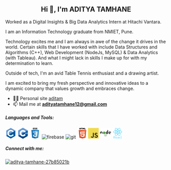 <h2 align="center">Hi 👋, I'm ADITYA TAMHANE </h2>
<p align="left">Worked as a Digital Insights & Big Data Analytics Intern at Hitachi Vantara.

I am an Information Technology graduate from NMIET, Pune.

Technology excites me and I am always in awe of the change it drives in the world. Certain skills that I have worked with include Data Structures and Algorithms (C++), Web Development (NodeJs, MySQL) & Data Analytics (with Tableau). And what I might lack in skills I make up for with my determination to learn.

Outside of tech, I'm an avid Table Tennis enthusiast and a drawing artist.

I am excited to bring my fresh perspective and innovative ideas to a dynamic company that values growth and embraces change.</p>


<img align="right" alt="" width="230" src="https://ameyacloud.in/wp-content/uploads/2022/04/Course-Overview.gif"></img>


- 👨‍💻 Personal site [aditam](https://aditya-tamhane.github.io/personal-site/)
- 📫 Mail me at **adityatamhane12@gmail.com**

<h5 align="left">Languages and Tools:</h5>
<p align="left"> <img src="https://raw.githubusercontent.com/devicons/devicon/master/icons/c/c-original.svg" alt="c" width="34" height="34"/> <img src="https://raw.githubusercontent.com/devicons/devicon/master/icons/cplusplus/cplusplus-original.svg" alt="cplusplus" width="34" height="34"/>  <img src="https://raw.githubusercontent.com/devicons/devicon/master/icons/css3/css3-original-wordmark.svg" alt="css3" width="34" height="34"/>  <img src="https://www.vectorlogo.zone/logos/firebase/firebase-icon.svg" alt="firebase" width="34" height="34"/> <img src="https://www.vectorlogo.zone/logos/git-scm/git-scm-icon.svg" alt="git" width="34" height="34"/> <img src="https://raw.githubusercontent.com/devicons/devicon/master/icons/html5/html5-original-wordmark.svg" alt="html5" width="34" height="34"/><img src="https://raw.githubusercontent.com/devicons/devicon/master/icons/javascript/javascript-original.svg" alt="javascript" width="34" height="34"/> <img src="https://raw.githubusercontent.com/devicons/devicon/master/icons/nodejs/nodejs-original-wordmark.svg" alt="nodejs" width="34" height="34"/>  <img src="https://raw.githubusercontent.com/devicons/devicon/master/icons/react/react-original-wordmark.svg" alt="react" width="34" height="34"/> </p>

<h5 align="left">Connect with me:</h5>
<p align="left">
<a href="https://linkedin.com/in/aditya-tamhane-27b85021b" target="blank"><img align="center" src="https://raw.githubusercontent.com/rahuldkjain/github-profile-readme-generator/master/src/images/icons/Social/linked-in-alt.svg" alt="aditya-tamhane-27b85021b" height="30" width="30" /></a>
</p>
